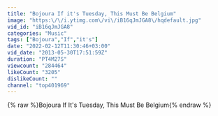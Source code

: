 ```yaml
---
title: "Bojoura If it's Tuesday, This Must Be Belgium"
image: "https:\/\/i.ytimg.com\/vi\/iB16qJmJGA8\/hqdefault.jpg"
vid_id: "iB16qJmJGA8"
categories: "Music"
tags: ["Bojoura","If","it's"]
date: "2022-02-12T11:30:46+03:00"
vid_date: "2013-05-30T17:51:59Z"
duration: "PT4M27S"
viewcount: "284464"
likeCount: "3205"
dislikeCount: ""
channel: "top401969"
---
```

{% raw %}Bojoura If It's Tuesday, This Must Be Belgium{% endraw %}
